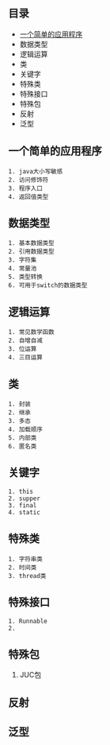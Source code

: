 ## 目录
+ [一个简单的应用程序](##一个简单的应用程序)
+ 数据类型
+ 逻辑运算
+ 类
+ 关键字
+ 特殊类
+ 特殊接口
+ 特殊包
+ 反射
+ 泛型


##  一个简单的应用程序
    1. java大小写敏感
    2. 访问修饰符
    3. 程序入口
    4. 返回值类型
##  数据类型
    1. 基本数据类型
    2. 引用数据类型 
    3. 字符集
    4. 常量池
    5. 类型转换
    6. 可用于switch的数据类型
##  逻辑运算
    1. 常见数学函数
    2. 自增自减
    3. 位运算
    4. 三目运算
##  类
    1. 封装
    2. 继承
    3. 多态
    4. 加载顺序
    5. 内部类
    6. 匿名类
##  关键字
    1. this
    2. supper
    3. final
    4. static
##  特殊类
    1. 字符串类
    2. 时间类
    3. thread类
## 特殊接口
    1. Runnable
    2. 
## 特殊包
   1. JUC包
## 反射
## 泛型
